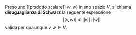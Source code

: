 Preso uno [[prodotto scalare]] $(v,w)$ in uno spazio $V$, si chiama **disuguaglianza di Schwarz** la seguente espressione
$$|(v,w)|\leq||v||\;||w||$$
valida per qualunque $v,w\in V$.